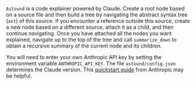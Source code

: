 `Astound` is a code explainer powered by Claude. Create a root node based on a source file and then build a tree by navigating the abstract syntax tree (`ast`) of this source. If you encounter a reference outside this source, create a new node based on a different source, attach it as a child, and then continue navigating. Once you have attached all the nodes you want explained, navigate up to the top of the tree and call `summarize_down` to obtain a recursive summary of the current node and its children.

You will need to enter your own Anthropic API key by setting the environment variable `ANTHROPIC_API_KEY`. The file `astound/config.json` determines the Claude version. This [quickstart guide](https://docs.anthropic.com/en/docs/quickstart-guide) from Anthropic may be helpful.
